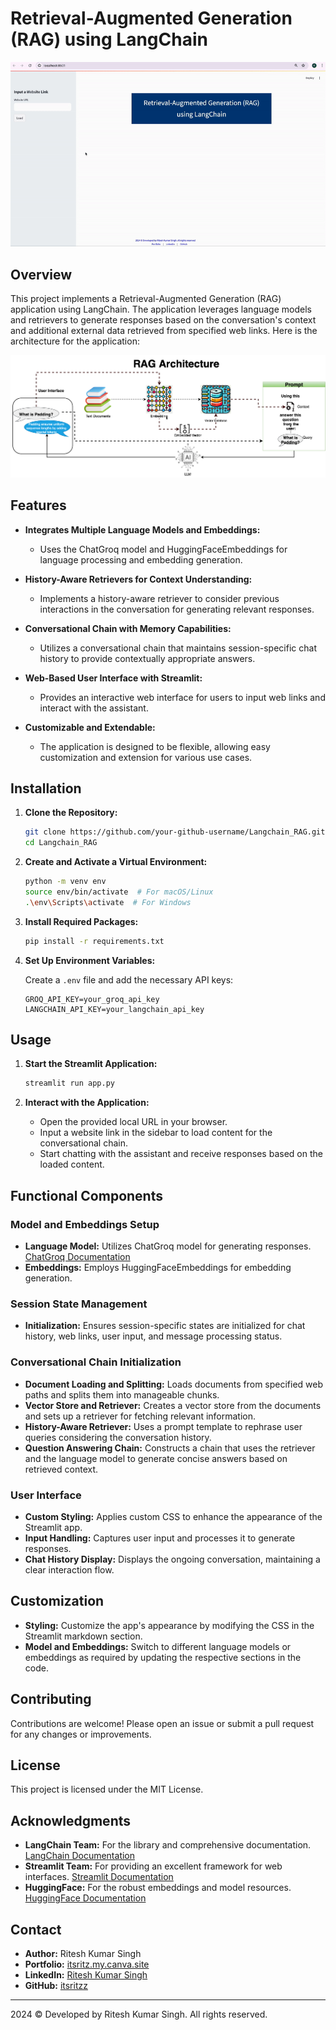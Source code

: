 # Retrieval-Augmented Generation (RAG) using LangChain
![Demo Video](https://github.com/itsritzz/Langchain_RAG/blob/master/LangChian_gif/Lang_RAGbyRitz.gif)
## Overview

This project implements a Retrieval-Augmented Generation (RAG) application using LangChain. The application leverages language models and retrievers to generate responses based on the conversation's context and additional external data retrieved from specified web links. Here is the architecture for the application:

![RAG](https://github.com/itsritzz/Langchain_RAG/blob/master/LangChian_gif/RAG_Arch_ritz.png)


## Features

- **Integrates Multiple Language Models and Embeddings:**
  - Uses the ChatGroq model and HuggingFaceEmbeddings for language processing and embedding generation.

- **History-Aware Retrievers for Context Understanding:**
  - Implements a history-aware retriever to consider previous interactions in the conversation for generating relevant responses.

- **Conversational Chain with Memory Capabilities:**
  - Utilizes a conversational chain that maintains session-specific chat history to provide contextually appropriate answers.

- **Web-Based User Interface with Streamlit:**
  - Provides an interactive web interface for users to input web links and interact with the assistant.

- **Customizable and Extendable:**
  - The application is designed to be flexible, allowing easy customization and extension for various use cases.

## Installation

1. **Clone the Repository:**

    ```bash
    git clone https://github.com/your-github-username/Langchain_RAG.git
    cd Langchain_RAG
    ```

2. **Create and Activate a Virtual Environment:**

    ```bash
    python -m venv env
    source env/bin/activate  # For macOS/Linux
    .\env\Scripts\activate  # For Windows
    ```

3. **Install Required Packages:**

    ```bash
    pip install -r requirements.txt
    ```

4. **Set Up Environment Variables:**

    Create a `.env` file and add the necessary API keys:

    ```
    GROQ_API_KEY=your_groq_api_key
    LANGCHAIN_API_KEY=your_langchain_api_key
    ```

## Usage

1. **Start the Streamlit Application:**

    ```bash
    streamlit run app.py
    ```

2. **Interact with the Application:**

    - Open the provided local URL in your browser.
    - Input a website link in the sidebar to load content for the conversational chain.
    - Start chatting with the assistant and receive responses based on the loaded content.

## Functional Components

### Model and Embeddings Setup

- **Language Model:** Utilizes ChatGroq model for generating responses. [ChatGroq Documentation](https://js.langchain.com/v0.2/docs/integrations/chat/groq/)
- **Embeddings:** Employs HuggingFaceEmbeddings for embedding generation.

### Session State Management

- **Initialization:** Ensures session-specific states are initialized for chat history, web links, user input, and message processing status.

### Conversational Chain Initialization

- **Document Loading and Splitting:** Loads documents from specified web paths and splits them into manageable chunks.
- **Vector Store and Retriever:** Creates a vector store from the documents and sets up a retriever for fetching relevant information.
- **History-Aware Retriever:** Uses a prompt template to rephrase user queries considering the conversation history.
- **Question Answering Chain:** Constructs a chain that uses the retriever and the language model to generate concise answers based on retrieved context.

### User Interface

- **Custom Styling:** Applies custom CSS to enhance the appearance of the Streamlit app.
- **Input Handling:** Captures user input and processes it to generate responses.
- **Chat History Display:** Displays the ongoing conversation, maintaining a clear interaction flow.

## Customization

- **Styling:** Customize the app's appearance by modifying the CSS in the Streamlit markdown section.
- **Model and Embeddings:** Switch to different language models or embeddings as required by updating the respective sections in the code.

## Contributing

Contributions are welcome! Please open an issue or submit a pull request for any changes or improvements.

## License

This project is licensed under the MIT License.

## Acknowledgments

- **LangChain Team:** For the library and comprehensive documentation. [LangChain Documentation](https://python.langchain.com/v0.2/docs/tutorials/)
- **Streamlit Team:** For providing an excellent framework for web interfaces. [Streamlit Documentation](https://docs.streamlit.io)
- **HuggingFace:** For the robust embeddings and model resources. [HuggingFace Documentation](https://huggingface.co/blog/getting-started-with-embeddings)

## Contact

- **Author:** Ritesh Kumar Singh
- **Portfolio:** [itsritz.my.canva.site](https://itsritz.my.canva.site)
- **LinkedIn:** [Ritesh Kumar Singh](https://www.linkedin.com/in/ritesh001/)
- **GitHub:** [itsritzz](https://github.com/itsritzz)

---

2024 © Developed by Ritesh Kumar Singh. All rights reserved.
